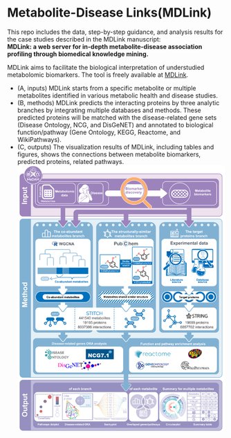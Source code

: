 # Metabolite-Disease Links(MDLink)

This repo includes the data, step-by-step guidance, and analysis results for the case studies described in the MDLink manuscript:  
  **MDLink: a web server for in-depth metabolite-disease association profiling through biomedical knowledge mining.**
  
MDLink aims to facilitate the biological interpretation of understudied metabolomic biomarkers. The tool is freely available at [MDLink](http://47.104.207.48/).  
- (A, inputs) MDLink starts from a specific metabolite or multiple metabolites identified in various metabolic health and disease studies.  
- (B, methods) MDLink predicts the interacting proteins by three analytic branches by integrating multiple databases and methods. These predicted proteins will be matched with the disease-related gene sets (Disease Ontology, NCG, and DisGeNET) and annotated to biological function/pathway (Gene Ontology, KEGG, Reactome, and WikiPathways).  
- (C, outputs) The visualization results of MDLink, including tables and figures, shows the connections between metabolite biomarkers, predicted proteins, related pathways.  
![MDLink](MDLink_workflow.png)  

